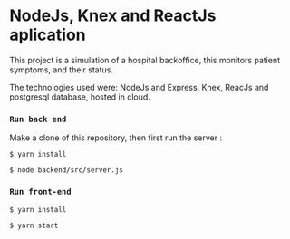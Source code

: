 
# NodeJs, Knex and ReactJs aplication 

This project is a simulation of a hospital backoffice, this monitors patient symptoms, and their status.

The technologies used were: NodeJs and Express, Knex, ReacJs and postgresql database, hosted in cloud.

### `Run back end`

Make a clone of this repository, then first run the server :

```
$ yarn install

$ node backend/src/server.js
```

### `Run front-end`

```
$ yarn install

$ yarn start
```
